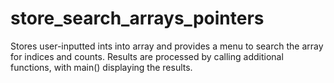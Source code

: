 # store_search_arrays_pointers
Stores user-inputted ints into array and provides a menu to search the array for indices and counts. Results are processed by calling additional functions, with main() displaying the results.
